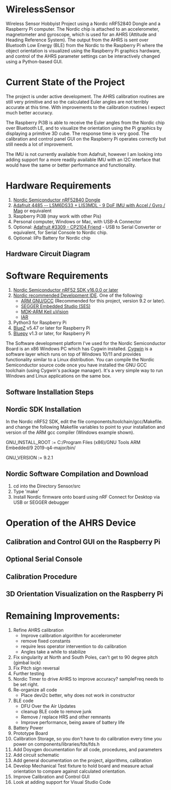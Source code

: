 # WirelessSensor
Wireless Sensor Hobbyist Project using a Nordic nRF52840 Dongle and a Raspberry Pi computer.  The Nordic chip is attached to an accelerometer, magnetometer and gyroscope, which is used for an AHRS (Attitude and Heading Reference System).  The output from the AHRS is sent over Bluetooth Low Energy (BLE) from the Nordic to the Raspberry Pi where the object orientation is visualized using the Raspberry Pi graphics hardware, and control of the AHRS parameter settings can be interactively changed using a Python-based GUI.

# Current State of the Project

The project is under active development.  The AHRS calibration routines are still very primitive and so the calculated Euler angles are not terribly accurate at this time.  With improvements to the calibration routines I expect much better accuracy.  

The Raspberry Pi3B is able to receive the Euler angles from the Nordic chip over Bluetooth LE, and to visualize the orientation using the Pi graphics by displaying a primitive 3D cube.  The response time is very good.  The calibration and control panel GUI on the Raspberry Pi operates correctly but still needs a lot of improvement.

The IMU is not currently available from Adafruit, however I am looking into adding support for a more readily available IMU with an I2C interface that would have the same or better performance and functionality.

# Hardware Requirements

1. [Nordic Semiconductor nRF52840 Dongle](https://www.mouser.com/ProductDetail/949-NRF52840-DONGLE)
2. [Adafruit 4485 -- LSM6DS33 + LIS3MDL - 9 DoF IMU with Accel / Gyro / Mag](https://www.adafruit.com/product/4485) or equivalent
3. Raspberry Pi3B (may work with other Pis)
4. Personal computer, Windows or Mac, with USB-A Connector
5. Optional: [Adafruit #3309 - CP2104 Friend](https://www.adafruit.com/product/3309) - USB to Serial Converter or equivalent, for Serial Console to Nordic chip.
6. Optional: liPo Battery for Nordic chip

## Hardware Circuit Diagram

# Software Requirements

1. [Nordic Semiconductor nRF52 SDK v16.0.0 or later](https://www.nordicsemi.com/Products/Development-software/nrf5-sdk/download)
2. [Nordic recommended Development IDE](https://infocenter.nordicsemi.com/index.jsp?topic=%2Fug_nrf52840_dk%2FUG%2Fcommon%2Fnordic_tools.html).  One of the following:
   - [ARM GNU/GCC](https://developer.arm.com/downloads/-/arm-gnu-toolchain-downloads) (Recommended for this project, version 9.2 or later).
   - [SEGGER Embedded Studio (SES)](https://www.segger.com/products/development-tools/embedded-studio/)
   - [MDK-ARM Keil µVision](https://www2.keil.com/mdk5/uvision/)
   - [IAR](https://www.iar.com/iar-embedded-workbench/#!?architecture=ARM)
3. Python3 for Raspberry Pi
4. [BlueZ](http://www.bluez.org/) v5.47 or later for Raspberry Pi
5. [Bluepy](https://github.com/IanHarvey/bluepy/tree/v/1.3.0) v1.3 or later, for Raspberry Pi

The Software development platform I've used for the Nordic Semiconductor Board is an x86 Windows PC which has Cygwin installed.  [Cygwin](https://www.cygwin.com/) is a software layer which runs on top of Windows 10/11 and provides functionality similar to a Linux distribution.  You can compile the Nordic Semiconductor source code once you have installed the GNU GCC toolchain (using Cygwin's package manager). It's a very simple way to run Windows and Linux applications on the same box.

## Software Installation Steps

## Nordic SDK Installation

In the Nordic nRF52 SDK, edit the file 
components/toolchain/gcc/Makefile.<platform> 
and change the following Makefile variables to point to your installation 
and version of the ARM gcc compiler (Windows example shown).

GNU_INSTALL_ROOT := C:/Program Files (x86)/GNU Tools ARM Embedded/9 2019-q4-major/bin/

GNU_VERSION := 9.2.1

## Nordic Software Compilation and Download

1. cd into the Directory Sensor/src
2. Type 'make'
3. Install Nordic firmware onto board using nRF Connect for Desktop via USB or SEGGER debugger

# Operation of the AHRS Device

## Calibration and Control GUI on the Raspberry Pi

## Optional Serial Console

## Calibration Procedure

## 3D Orientation Visualization on the Raspberry Pi

# Remaining Improvements:
1. Refine AHRS calibration
   - Improve calibration algorithm for accelerometer
   - remove fixed constants
   - require less operator intervention to do calibration
   - Angles take a while to stabilize
2. Fix singularity at North and South Poles, can't get to 90 degree pitch (gimbal lock)
3. Fix Pitch sign reversal
4. Further testing
5. Nordic Timer to drive AHRS to improve accuracy?  sampleFreq needs to be set right.
6. Re-organize all code
   - Place devi2c better, why does not work in constructor
7. BLE code
   - DFU Over the Air Updates
   - cleanup BLE code to remove junk
   - Remove / replace HRS and other remnants
   - Improve performance, being aware of battery life
8. Battery Power
9. Prototype Board 
10. Calibration Storage, so you don't have to do calibration every time you power on
components/libraries/fds/fds.h
11. Add Doyxgen documentation for all code, procedures, and parameters
12. Add circuit schematic
13. Add general documentation on the project, algorithms, calibration
14. Develop Mechanical Test fixture to hold board and measure actual orientation to compare against calculated orientation.
15. Improve Calibration and Control GUI
16. Look at adding support for Visual Studio Code

